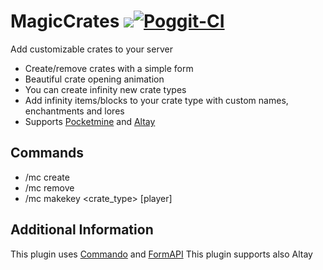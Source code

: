 # MagicCrates [![](https://poggit.pmmp.io/shield.state/MagicCrates)](https://poggit.pmmp.io/p/MagicCrates)[![Poggit-CI](https://poggit.pmmp.io/ci.shield/Hebbinkpro/MagicCrates/MagicCrates)](https://poggit.pmmp.io/ci/Hebbinkpro/MagicCrates/MagicCrates) 
Add customizable crates to your server


- Create/remove crates with a simple form
- Beautiful crate opening animation
- You can create infinity new crate types
- Add infinity items/blocks to your crate type with custom names, enchantments and lores
- Supports [Pocketmine](https://github.com/pmmp/PocketMine-MP/tree/stable/src/pocketmine) and [Altay](https://github.com/TuranicTeam/Altay)

## Commands
- /mc create
- /mc remove
- /mc makekey <crate_type> [player]

## Additional Information
This plugin uses [Commando](https://github.com/CortexPE/Commando) and [FormAPI](https://github.com/jojoe77777/FormAPI)
This plugin supports also Altay
